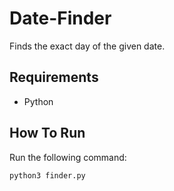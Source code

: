 # Date-Finder
Finds the exact day of the given date.

## Requirements
- Python

## How To Run
Run the following command:
```
python3 finder.py
```
